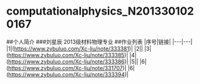 # computationalphysics_N2013301020167
##个人简介
###刘星辰 2013级材料物理专业
##作业列表
|序号|链接|
|---|---|
|1|(https://www.zybuluo.com/Xc-liu/note/333381)|
|2||
|3|(https://www.zybuluo.com/Xc-liu/note/333385)|
|4|(https://www.zybuluo.com/Xc-liu/note/333386)|
|5||
|6|(https://www.zybuluo.com/Xc-liu/note/331707)|
|6|(https://www.zybuluo.com/Xc-liu/note/333394)|
